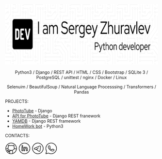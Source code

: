 <p align="center"><img src="https://github.com/geocrane/geocrane/blob/main/github-header-image-new.png" height='200'></p>
<p align="center">Python3 / Django / REST  API / HTML / CSS / Bootstrap / SQLite 3 / PostgreSQL / unittest / nginx / Docker / Linux</p>
<p align="center">Selenuim / BeautifulSoup / Natural Language Processsing / Transformers / Pandas </p>

PROJECTS:
- [PhotoTube](https://github.com/geocrane/phototube) - Django
- [API for PhotoTube](https://github.com/geocrane/api_phototube) - Django REST franework
- [YAMDB](https://github.com/geocrane/api_yamdb) - Django REST framework
- [HomeWork bot](https://github.com/geocrane/homework_bot) - Python3


CONTACTS:  

[<img src='https://github.com/geocrane/geocrane/blob/main/icons8-github-fill.png' alt='github' height='40'>](https://github.com/geocrane) [<img src='https://github.com/geocrane/geocrane/blob/main/icons8-linkedin-fill.png' alt='linkedin' height='40'>](https://www.linkedin.com/in/geornd/)  [<img src='https://github.com/geocrane/geocrane/blob/main/icons8-telegram-fill.png' alt='telegram' height='40'>](https://t.me/studio55rnd)  [<img src='https://github.com/geocrane/geocrane/blob/main/icons8-whatsapp-fill.png' alt='whatsapp' height='40'>](https://wa.me/79508481025) 
